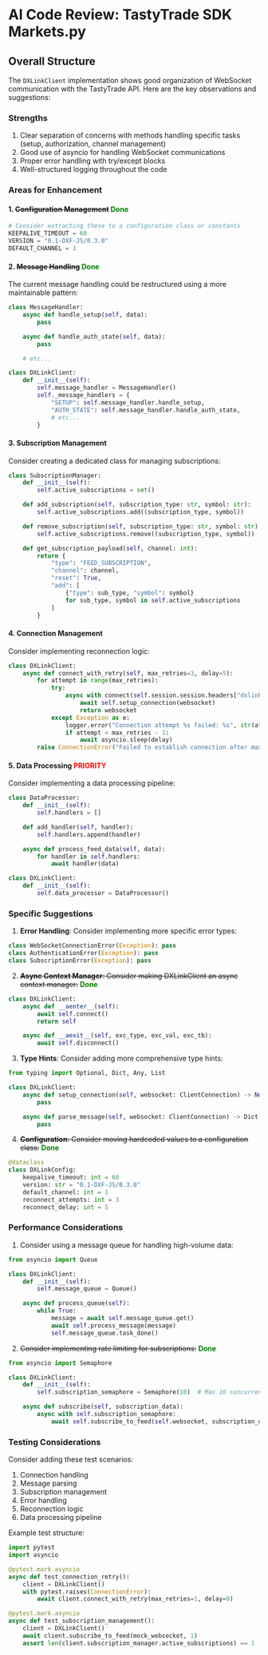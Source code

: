 # AI Code Review: TastyTrade SDK Markets.py

## Overall Structure

The `DXLinkClient` implementation shows good organization of WebSocket communication with the TastyTrade API. Here are the key observations and suggestions:

### Strengths

1. Clear separation of concerns with methods handling specific tasks (setup, authorization, channel management)
2. Good use of asyncio for handling WebSocket communications
3. Proper error handling with try/except blocks
4. Well-structured logging throughout the code

### Areas for Enhancement

#### 1. ~~Configuration Management~~ **<span style="color:green">Done</span>**

```python
# Consider extracting these to a configuration class or constants
KEEPALIVE_TIMEOUT = 60
VERSION = "0.1-DXF-JS/0.3.0"
DEFAULT_CHANNEL = 1
```

#### 2. ~~Message Handling~~ **<span style="color:green">Done</span>**

The current message handling could be restructured using a more maintainable pattern:

```python
class MessageHandler:
    async def handle_setup(self, data):
        pass

    async def handle_auth_state(self, data):
        pass

    # etc...

class DXLinkClient:
    def __init__(self):
        self.message_handler = MessageHandler()
        self._message_handlers = {
            "SETUP": self.message_handler.handle_setup,
            "AUTH_STATE": self.message_handler.handle_auth_state,
            # etc...
        }
```

#### 3. Subscription Management

Consider creating a dedicated class for managing subscriptions:

```python
class SubscriptionManager:
    def __init__(self):
        self.active_subscriptions = set()

    def add_subscription(self, subscription_type: str, symbol: str):
        self.active_subscriptions.add((subscription_type, symbol))

    def remove_subscription(self, subscription_type: str, symbol: str):
        self.active_subscriptions.remove((subscription_type, symbol))

    def get_subscription_payload(self, channel: int):
        return {
            "type": "FEED_SUBSCRIPTION",
            "channel": channel,
            "reset": True,
            "add": [
                {"type": sub_type, "symbol": symbol}
                for sub_type, symbol in self.active_subscriptions
            ]
        }
```

#### 4. Connection Management

Consider implementing reconnection logic:

```python
class DXLinkClient:
    async def connect_with_retry(self, max_retries=3, delay=5):
        for attempt in range(max_retries):
            try:
                async with connect(self.session.session.headers["dxlink-url"]) as websocket:
                    await self.setup_connection(websocket)
                    return websocket
            except Exception as e:
                logger.error("Connection attempt %s failed: %s", str(attempt + 1), e)
                if attempt < max_retries - 1:
                    await asyncio.sleep(delay)
        raise ConnectionError("Failed to establish connection after maximum retries")
```

#### 5. Data Processing **<span style="color:red">PRIORITY</span>**

Consider implementing a data processing pipeline:

```python
class DataProcessor:
    def __init__(self):
        self.handlers = []

    def add_handler(self, handler):
        self.handlers.append(handler)

    async def process_feed_data(self, data):
        for handler in self.handlers:
            await handler(data)

class DXLinkClient:
    def __init__(self):
        self.data_processor = DataProcessor()
```

### Specific Suggestions

1. **Error Handling**: Consider implementing more specific error types:

```python
class WebSocketConnectionError(Exception): pass
class AuthenticationError(Exception): pass
class SubscriptionError(Exception): pass
```

2. ~~**Async Context Manager**: Consider making DXLinkClient an async context manager:~~ **<span style="color:green">Done</span>**

```python
class DXLinkClient:
    async def __aenter__(self):
        await self.connect()
        return self

    async def __aexit__(self, exc_type, exc_val, exc_tb):
        await self.disconnect()
```

3. **Type Hints**: Consider adding more comprehensive type hints:

```python
from typing import Optional, Dict, Any, List

class DXLinkClient:
    async def setup_connection(self, websocket: ClientConnection) -> None:
        pass

    async def parse_message(self, websocket: ClientConnection) -> Dict[str, Any]:
        pass
```

4. ~~**Configuration**: Consider moving hardcoded values to a configuration class:~~ **<span style="color:green">Done</span>**

```python
@dataclass
class DXLinkConfig:
    keepalive_timeout: int = 60
    version: str = "0.1-DXF-JS/0.3.0"
    default_channel: int = 1
    reconnect_attempts: int = 3
    reconnect_delay: int = 5
```

### Performance Considerations

1. Consider using a message queue for handling high-volume data:

```python
from asyncio import Queue

class DXLinkClient:
    def __init__(self):
        self.message_queue = Queue()

    async def process_queue(self):
        while True:
            message = await self.message_queue.get()
            await self.process_message(message)
            self.message_queue.task_done()
```

2. ~~Consider implementing rate limiting for subscriptions:~~  **<span style="color:green">Done</span>**

```python
from asyncio import Semaphore

class DXLinkClient:
    def __init__(self):
        self.subscription_semaphore = Semaphore(10)  # Max 10 concurrent subscriptions

    async def subscribe(self, subscription_data):
        async with self.subscription_semaphore:
            await self.subscribe_to_feed(self.websocket, subscription_data)
```

### Testing Considerations

Consider adding these test scenarios:

1. Connection handling
2. Message parsing
3. Subscription management
4. Error handling
5. Reconnection logic
6. Data processing pipeline

Example test structure:

```python
import pytest
import asyncio

@pytest.mark.asyncio
async def test_connection_retry():
    client = DXLinkClient()
    with pytest.raises(ConnectionError):
        await client.connect_with_retry(max_retries=1, delay=0)

@pytest.mark.asyncio
async def test_subscription_management():
    client = DXLinkClient()
    await client.subscribe_to_feed(mock_websocket, 1)
    assert len(client.subscription_manager.active_subscriptions) == 1
```
